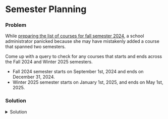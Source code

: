 # Semester Planning

### Problem
While [preparing the list of courses for fall semester 2024](./semester-planning.md), a school administrator panicked because she may have mistakenly added a course that spanned two semesters.

Come up with a query to check for any courses that starts and ends across the Fall 2024 and Winter 2025 semesters.
- Fall 2024 semester starts on September 1st, 2024 and ends on December 31, 2024.
- Winter 2025 semester starts on January 1st, 2025, and ends on May 1st, 2025.

### Solution
<details>
  <summary>Solution</summary>

There may be more than one answer to this question, but here is a straight-forward way to do it:
  ```SQL
select * from courses
WHERE StartDate >= '2024-09-01' 
AND StartDate <='2024-12-31'
AND EndDate > '2024-12-31'
  ```
  
</details>